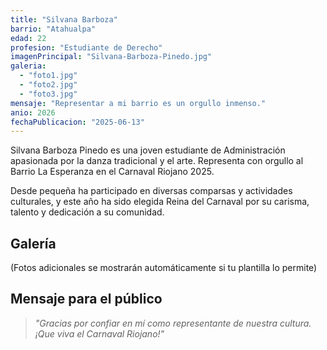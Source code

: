 ```yaml
---
title: "Silvana Barboza"
barrio: "Atahualpa"
edad: 22
profesion: "Estudiante de Derecho"
imagenPrincipal: "Silvana-Barboza-Pinedo.jpg"
galeria:
  - "foto1.jpg"
  - "foto2.jpg"
  - "foto3.jpg"
mensaje: "Representar a mi barrio es un orgullo inmenso."
anio: 2026
fechaPublicacion: "2025-06-13"
---
```



Silvana Barboza Pinedo es una joven estudiante de Administración apasionada por la danza tradicional y el arte. Representa con orgullo al Barrio La Esperanza en el Carnaval Riojano 2025.

Desde pequeña ha participado en diversas comparsas y actividades culturales, y este año ha sido elegida Reina del Carnaval por su carisma, talento y dedicación a su comunidad.



## Galería

(Fotos adicionales se mostrarán automáticamente si tu plantilla lo permite)



## Mensaje para el público

> _"Gracias por confiar en mí como representante de nuestra cultura. ¡Que viva el Carnaval Riojano!"_
